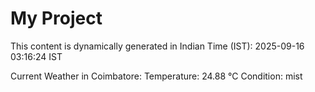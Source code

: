 # My Project

This content is dynamically generated in Indian Time (IST): 2025-09-16 03:16:24 IST


Current Weather in Coimbatore:
Temperature: 24.88 °C
Condition: mist
